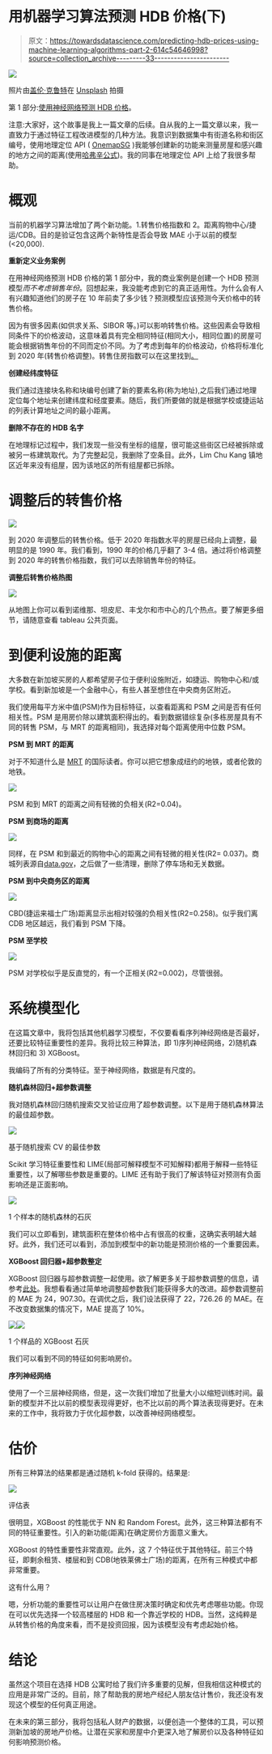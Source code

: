 # 用机器学习算法预测 HDB 价格(下)

> 原文：<https://towardsdatascience.com/predicting-hdb-prices-using-machine-learning-algorithms-part-2-614c54646998?source=collection_archive---------33----------------------->

![](img/b7e122647da6190fbfdecebc97606ea6.png)

照片由[盖伦·克鲁特](https://unsplash.com/@galen_crout?utm_source=medium&utm_medium=referral)在 [Unsplash](https://unsplash.com?utm_source=medium&utm_medium=referral) 拍摄

第 1 部分:[使用神经网络预测 HDB 价格](/predicting-hdb-housing-prices-using-neural-networks-94ab708cccf8)。

注意:大家好，这个故事是我上一篇文章的后续。自从我的上一篇文章以来，我一直致力于通过特征工程改进模型的几种方法。我意识到数据集中有街道名称和街区编号，使用地理定位 API ( [OnemapSG](https://docs.onemap.sg/) )我能够创建新的功能来测量房屋和感兴趣的地方之间的距离(使用[哈弗辛公式](https://stackoverflow.com/questions/4913349/haversine-formula-in-python-bearing-and-distance-between-two-gps-points))。我的同事在地理定位 API 上给了我很多帮助。

# 概观

当前的机器学习算法增加了两个新功能。1.转售价格指数和 2。距离购物中心/捷运/CDB。目的是验证包含这两个新特性是否会导致 MAE 小于以前的模型(<20,000).

**重新定义业务案例**

在用神经网络预测 HDB 价格的第 1 部分中，我的商业案例是创建一个 HDB 预测模型*而不考虑销售年份*。回想起来，我没能考虑到它的真正适用性。为什么会有人有兴趣知道他们的房子在 10 年前卖了多少钱？预测模型应该预测今天价格中的转售价格。

因为有很多因素(如供求关系、SIBOR 等。)可以影响转售价格。这些因素会导致相同条件下的价格波动，这意味着具有完全相同特征(相同大小，相同位置)的房屋可能会根据销售年份的不同而定价不同。为了考虑到每年的价格波动，价格将标准化到 2020 年(转售价格调整)。转售住房指数可以在这里找到[。](https://data.gov.sg/dataset/hdb-resale-price-index)

**创建经纬度特征**

我们通过连接块名称和块编号创建了新的要素名称(称为地址),之后我们通过地理定位每个地址来创建纬度和经度要素。随后，我们所要做的就是根据学校或捷运站的列表计算地址之间的最小距离。

**删除不存在的 HDB 名字**

在地理标记过程中，我们发现一些没有坐标的组屋，很可能这些街区已经被拆除或被另一栋建筑取代。为了完整起见，我删除了空条目。此外，Lim Chu Kang 镇地区近年来没有组屋，因为该地区的所有组屋都已拆除。

# 调整后的转售价格

![](img/04d68c7226e389fd9f98b7e7a8012bac.png)

到 2020 年调整后的转售价格。低于 2020 年指数水平的房屋已经向上调整，最明显的是 1990 年。我们看到，1990 年的价格几乎翻了 3-4 倍。通过将价格调整到 2020 年的转售价格指数，我们可以去除销售年份的特征。

**调整后转售价格热图**

![](img/a653daf7ac80b03b6169fe27d8e94fc5.png)

从地图上你可以看到诺维那、坦皮尼、丰戈尔和市中心的几个热点。要了解更多细节，请随意查看 tableau 公共页面。

# **到便利设施的距离**

大多数在新加坡买房的人都希望房子位于便利设施附近，如捷运、购物中心和/或学校。看到新加坡是一个金融中心，有些人甚至想住在中央商务区附近。

我们使用每平方米中值(PSM)作为目标特征，以查看距离和 PSM 之间是否有任何相关性。PSM 是用房价除以建筑面积得出的。看到数据错综复杂(多栋房屋具有不同的转售 PSM，与 MRT 的距离相同)，我选择对每个距离使用中位数 PSM。

**PSM 到 MRT 的距离**

对于不知道什么是 [MRT](https://en.wikipedia.org/wiki/Mass_Rapid_Transit_(Singapore)) 的国际读者。你可以把它想象成纽约的地铁，或者伦敦的地铁。

![](img/0b9bdb15264d915bc8a1a5e9a1ab07f5.png)

PSM 和到 MRT 的距离之间有轻微的负相关(R2=0.04)。

**PSM 到商场的距离**

![](img/c0190957737b188243736dbd1797b181.png)

同样，在 PSM 和到最近的购物中心的距离之间有轻微的相关性(R2= 0.037)。商城列表源自[data.gov](https://data.gov.sg/dataset/carpark-rates)，之后做了一些清理，删除了停车场和无关数据。

**PSM 到中央商务区的距离**

![](img/e0af672aeb8f611406f4af069498aea5.png)

CBD(捷运来福士广场)距离显示出相对较强的负相关性(R2=0.258)。似乎我们离 CDB 地区越远，我们看到 PSM 下降。

**PSM 至学校**

![](img/3b8f696a277856caf2bdca4022482b7d.png)

PSM 对学校似乎是反直觉的，有一个正相关(R2=0.002)，尽管很弱。

# 系统模型化

在这篇文章中，我将包括其他机器学习模型，不仅要看看序列神经网络是否最好，还要比较特征重要性的差异。我将比较三种算法，即 1)序列神经网络，2)随机森林回归和 3) XGBoost。

我编码了所有的分类特征。至于神经网络，数据是有尺度的。

**随机森林回归+超参数调整**

我对随机森林回归随机搜索交叉验证应用了超参数调整。以下是用于随机森林算法的最佳超参数。

![](img/eec7c637e553a7ff7b19156cddc9a0db.png)

基于随机搜索 CV 的最佳参数

Scikit 学习特征重要性和 LIME(局部可解释模型不可知解释)都用于解释一些特征重要性，以了解哪些参数是重要的。LIME 还有助于我们了解该特征对预测有负面影响还是正面影响。

![](img/5ac225bcb1a137e7dffe75fdb5b91c1a.png)

1 个样本的随机森林的石灰

我们可以立即看到，建筑面积在整体价格中占有很高的权重，这确实表明越大越好。此外，我们还可以看到，添加到模型中的新功能是预测价格的一个重要因素。

**XGBoost 回归器+超参数整定**

XGBoost 回归器与超参数调整一起使用。欲了解更多关于超参数调整的信息，请参考[此处](https://blog.cambridgespark.com/hyperparameter-tuning-in-xgboost-4ff9100a3b2f)。我想看看通过简单地调整超参数我们能获得多大的改进。超参数调整前的 MAE 为 24，907.30。在调优之后，我们设法获得了 22，726.26 的 MAE。在不改变数据集的情况下，MAE 提高了 10%。

![](img/99619670b8fff9cb640884d9d0fc6e26.png)![](img/d3f88058bfb5c4604befeca3a188b85b.png)

1 个样品的 XGBoost 石灰

我们可以看到不同的特征如何影响房价。

**序列神经网络**

使用了一个三层神经网络，但是，这一次我们增加了批量大小以缩短训练时间。最新的模型并不比以前的模型表现得更好，也不比以前的两个算法表现得更好。在未来的工作中，我将致力于优化超参数，以改善神经网络模型。

# 估价

所有三种算法的结果都是通过随机 k-fold 获得的。结果是:

![](img/5e5ac9308f80e46a9800b86b3e249746.png)

评估表

很明显，XGBoost 的性能优于 NN 和 Random Forest。此外，这三种算法都有不同的特征重要性。引入的新功能(距离)在确定房价方面意义重大。

XGBoost 的特性重要性非常直观。此外，这 7 个特征优于其他特征。前三个特征，即剩余租赁、楼层和到 CDB(地铁莱佛士广场)的距离，在所有三种模式中都非常重要。

这有什么用？

嗯，分析功能的重要性可以让用户在做住房决策时确定和优先考虑哪些功能。你现在可以优先选择一个较高楼层的 HDB 和一个靠近学校的 HDB。当然，这纯粹是从转售价格的角度来看，而不是投资回报，因为该模型没有考虑起始价格。

# 结论

虽然这个项目在选择 HDB 公寓时给了我们许多重要的见解，但我相信这种模式的应用是非常广泛的。目前，除了帮助我的房地产经纪人朋友估计售价，我还没有发现这个模型的任何真正用途。

在未来的第三部分，我将包括私人财产的数据，以便创造一个整体的工具，可以预测新加坡的房地产价格。让潜在买家和房屋中介更深入地了解房价以及各种特征如何影响预测价格。